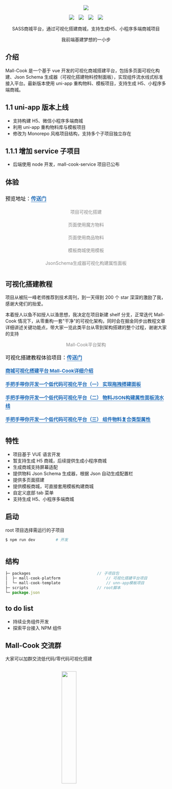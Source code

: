 <!--
 * @Description: What's this for
 * @Autor: WangYuan
 * @Date: 2021-12-20 14:20:57
 * @LastEditors: WangYuan
 * @LastEditTime: 2022-03-08 09:07:03
-->
<!-- [English](./README.md) | 简体中文  -->

<p align="center">
  <img src="./static/logo.jpg" />
</p>
<p align="center">
 <img style='margin:0 5px' src='https://badgen.net/github/stars/wangyuan389/mall-cook'>
 <img style='margin:0 5px' src='https://badgen.net/github/forks/wangyuan389/mall-cook'>
 <img style='margin:0 5px' src='https://img.shields.io/badge/version-1.1.1-686480.svg'>
 <img style='margin:0 5px' src='https://img.shields.io/badge/code%20style-standard-7986d0.svg'>
</p>

<p align="center">
  SASS商城平台，通过可视化搭建商城，支持生成H5、小程序多端商城项目
</p>

<p align="center">
  我前端基建梦想的一小步
</p>

## 介绍

Mall-Cook 是一个基于 vue 开发的可视化商城搭建平台，包括多页面可视化构建、Json Schema 生成器（可视化搭建物料控制面板），实现组件流水线式标准接入平台。最新版本使用 uni-app 重构物料、模板项目，支持生成 H5、小程序多端商城。

## 1.1 uni-app 版本上线

- 支持构建 H5、微信小程序多端商城
- 利用 uni-app 重构物料库与模板项目
- 修改为 Monorepo 风格项目结构，支持多个子项目独立存在

## 1.1.1 增加 service 子项目

- 后端使用 node 开发，mall-cook-service 项目已公布

## 体验

<p data-tool="mdnice编辑器" style="font-size: 16px; padding-top: 8px; padding-bottom: 8px; margin: 0; line-height: 26px; color: black;">预览地址：<a href="http://110.42.184.128:8000/#/login" style="text-decoration: none; color: #1e6bb8; word-wrap: break-word; font-weight: bold; border-bottom: 1px solid #1e6bb8;">传送门</a></p>

<figcaption style="margin-top: 10px;margin-bottom: 10px; text-align: center; color: #888; font-size: 14px;">项目可视化搭建</figcaption>
<img src="./static/MallCook-Build.gif" alt style="display: block; margin: 0 auto; max-width: 100%;">

<figcaption style="margin-top: 10px;margin-bottom: 10px; text-align: center; color: #888; font-size: 14px;">页面使用魔方物料</figcaption>
<img src="./static/MallCook-Cube.gif" alt style="display: block; margin: 0 auto; max-width: 100%;">

<figcaption style="margin-top: 10px;margin-bottom: 10px; text-align: center; color: #888; font-size: 14px;">页面使用商品物料</figcaption>
<img src="./static/MallCook-Goods.gif" alt style="display: block; margin: 0 auto; max-width: 100%;">

<figcaption style="margin-top: 10px;margin-bottom: 10px; text-align: center; color: #888; font-size: 14px;">模板商城使用模板</figcaption>
<img src="./static/MallCook-Model.gif" alt style="display: block; margin: 0 auto; max-width: 100%;">

<figcaption style="margin-top: 10px;margin-bottom: 10px; text-align: center; color: #888; font-size: 14px;">JsonSchema生成器可视化构建属性面板</figcaption>
<img src="./static/MallCook-Schema.gif" alt style="display: block; margin: 0 auto; max-width: 100%;">

## 可视化搭建教程

项目从被阮一峰老师推荐到技术周刊，到一天得到 200 个 star 深深的激励了我，感谢大佬们的抬爱。

本着授人以鱼不如授人以渔思想，我决定在项目新建 shelf 分支，正常迭代 Mall-Cook 情况下，从零重构一套"干净"的可视化架构，同时会在掘金同步出教程文章详细讲述关键功能点，带大家一览此类平台从零到架构搭建的整个过程，谢谢大家的支持

<figcaption style="margin-top: 10px;margin-bottom: 10px; text-align: center; color: #888; font-size: 14px;">Mall-Cook平台架构</figcaption>
<img src="https://p9-juejin.byteimg.com/tos-cn-i-k3u1fbpfcp/7bf42b58cd14458c8f9d2e9dd7e1e7c2~tplv-k3u1fbpfcp-watermark.image" alt style="display: block; margin: 0 auto; max-width: 100%;">

<p data-tool="mdnice编辑器" style="font-size: 16px; padding-top: 8px; padding-bottom: 8px; margin: 0; line-height: 26px; color: black;">可视化搭建教程体验项目：<a href="http://110.42.184.128:7000/#/" style="text-decoration: none; color: #1e6bb8; word-wrap: break-word; font-weight: bold; border-bottom: 1px solid #1e6bb8;">传送门</a></p>

<p data-tool="mdnice编辑器" style="font-size: 15px; padding-top: 8px; padding-bottom: 8px; margin: 0; line-height: 26px; color: black;"><a href="https://juejin.cn/post/7040993073437868063" style="text-decoration: none; color: #1e6bb8; word-wrap: break-word; font-weight: bold; border-bottom: 1px solid #1e6bb8;">商城可视化搭建平台 Mall-Cook详细介绍</a></p>

<p data-tool="mdnice编辑器" style="font-size: 15px; padding-top: 8px; padding-bottom: 8px; margin: 0; line-height: 26px; color: black;"><a href="https://juejin.cn/post/7044432832965378061/" style="text-decoration: none; color: #1e6bb8; word-wrap: break-word; font-weight: bold; border-bottom: 1px solid #1e6bb8;">手把手带你开发一个低代码可视化平台（一） 实现拖拽搭建面板</a></p>

<p data-tool="mdnice编辑器" style="font-size: 15px; padding-top: 8px; padding-bottom: 8px; margin: 0; line-height: 26px; color: black;"><a href="https://juejin.cn/post/7046924227340926983" style="text-decoration: none; color: #1e6bb8; word-wrap: break-word; font-weight: bold; border-bottom: 1px solid #1e6bb8;">手把手带你开发一个低代码可视化平台（二） 物料JSON构建属性面板流水线</a></p>

<p data-tool="mdnice编辑器" style="font-size: 15px; padding-top: 8px; padding-bottom: 8px; margin: 0; line-height: 26px; color: black;"><a href="https://juejin.cn/post/7049149768328544270" style="text-decoration: none; color: #1e6bb8; word-wrap: break-word; font-weight: bold; border-bottom: 1px solid #1e6bb8;">手把手带你开发一个低代码可视化平台（三） 组件物料复合类型属性</a></p>

## 特性

- 项目基于 VUE 语言开发
- 暂支持生成 H5 商城，后续提供生成小程序商城
- 生成商城支持屏幕适配
- 提供物料 Json Schema 生成器，根据 Json 自动生成配置栏
- 提供多页面搭建
- 提供模板商城，可直接套用模板构建商城
- 自定义底部 tab 菜单
- 支持生成 H5、小程序多端商城

## 启动

root 项目选择需运行的子项目 

```bash
$ npm run dev         # 开发
```
<img src="./static/MallCook-Start.png" alt style="display: block;">

## 结构

```javascript
├─ packages                             // 子项目包
│  ├─ mall-cook-platform                    // 可视化搭建平台项目
│  └─ mall-cook-template                    // unn-app模板项目
├─ scripts                              // root脚本
└─ package.json
```

## to do list

- 持续业务组件开发
- 探索平台接入 NPM 组件

## Mall-Cook 交流群

大家可以加群交流低代码/零代码可视化搭建
<img src="./static/qr.png" alt style="display: block; margin: 30px auto; width: 30%;">
